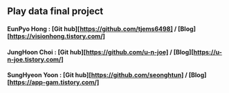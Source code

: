 ## Play data final project 
#### EunPyo Hong : [Git hub][https://github.com/tjems6498] / [Blog][https://visionhong.tistory.com/]
#### JungHoon Choi : [Git hub][https://github.com/u-n-joe] / [Blog][https://u-n-joe.tistory.com/]
#### SungHyeon Yoon : [Git hub][https://github.com/seonghtun] / [Blog][https://app-gam.tistory.com/]
